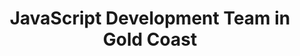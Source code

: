 ---
title: JavaScript Development Team in Gold Coast
permalink: /landings/locations/gold-coast/developer/javascript
technology: JavaScript
location: Gold Coast
---